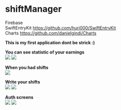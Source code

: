# shiftManager
Firebase  
SwiftEntryKit https://github.com/huri000/SwiftEntryKit  
Charts https://github.com/danielgindi/Charts   


**This is my first application dont be strick :)**  


**You can see statistic of your earnings**  
![](Statistics.gif) ![](CustomStatistic.gif)


**When you had shifts**  
![](AnotherDates.gif)


**Write your shifts**  
![](ceratingShiftPattern.gif) ![](UsingPattern.gif)


**Auth screens**  
![](AuthScreen.gif) ![](Registration.gif)
